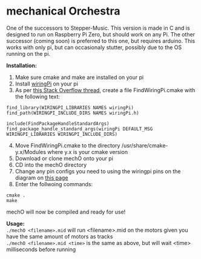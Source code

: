 # mechanical Orchestra

One of the successors to Stepper-Music. This version is made in C and is designed to run on Raspberry Pi Zero, but should work on any Pi. The other successor (coming soon) is preferred to this one, but requires arduino. This works with only pi, but can occasionaly stutter, possibly due to the OS running on the pi.

**Installation:**  
1. Make sure cmake and make are installed on your pi  
2. Install [wiringPi](http://wiringpi.com/download-and-install/) on your pi  
3. As per [this Stack Overflow thread](https://stackoverflow.com/questions/30424236/add-wiringpi-lib-to-cmake-on-raspberrypi), create a file FindWiringPi.cmake with the following text:  
```
find_library(WIRINGPI_LIBRARIES NAMES wiringPi)
find_path(WIRINGPI_INCLUDE_DIRS NAMES wiringPi.h)

include(FindPackageHandleStandardArgs)
find_package_handle_standard_args(wiringPi DEFAULT_MSG WIRINGPI_LIBRARIES WIRINGPI_INCLUDE_DIRS)
```  
4. Move FindWiringPi.cmake to the directory /usr/share/cmake-y.x/Modules where y.x is your cmake version  
5. Download or clone mechO onto your pi  
6. CD into the mechO directory  
7. Change any pin configs you need to using the wiringpi pins on the diagram on [this page](http://wiringpi.com/pins/)  
8. Enter the follwoing commands:  
```
cmake .
make
```
mechO will now be compiled and ready for use!  

**Usage:**  
`./mechO <filename>.mid` will run \<filename\>.mid on the motors given you have the same amount of motors as tracks  
`./mechO <filename>.mid <time>` is the same as above, but will wait \<time\> milliseconds before running

